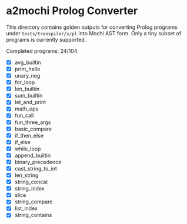 # a2mochi Prolog Converter

This directory contains golden outputs for converting Prolog programs under `tests/transpiler/x/pl` into Mochi AST form. Only a tiny subset of programs is currently supported.

Completed programs: 24/104

- [x] avg_builtin
- [x] print_hello
- [x] unary_neg
- [x] for_loop
- [x] len_builtin
- [x] sum_builtin
- [x] let_and_print
- [x] math_ops
- [x] fun_call
- [x] fun_three_args
- [x] basic_compare
- [x] if_then_else
- [x] if_else
- [x] while_loop
- [x] append_builtin
- [x] binary_precedence
- [x] cast_string_to_int
- [x] len_string
- [x] string_concat
- [x] string_index
- [x] slice
- [x] string_compare
- [x] list_index
- [x] string_contains
